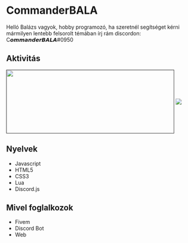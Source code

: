 # CommanderBALA

Helló Balázs vagyok, hobby programozó, ha szeretnél segítséget kérni mármilyen lentebb felsorolt témában írj rám discordon: C𝙤𝙢𝙢𝙖𝙣𝙙𝙚𝙧𝘽𝘼𝙇𝘼#0950


## Aktivitás

<a style="text-decoration: none;" href="">
  <img width=450 height=170 align="center" src="https://github-readme-stats.vercel.app/api?username=CommanderBALA&theme=monokai&show_icons=true&bg_color=0D1117&hide_border=true&locale=hu" />
</a>
<a href="">
  <img align="center" src="https://github-readme-stats.vercel.app/api/top-langs/?username=CommanderBALA&theme=monokai&layout=compact&bg_color=0D1117&hide_border=true&locale=hu" />
</a>

## Nyelvek

<ul>
  <li>Javascript</li>  
  <li>HTML5</li>  
  <li>CSS3</li>  
  <li>Lua</li>  
  <li>Discord.js</li>  
</ul>

## Mivel foglalkozok

<ul>
  <li>Fivem</li>  
  <li>Discord Bot</li>  
  <li>Web</li>  
</ul>

<!--
**CommanderBALA/CommanderBALA** is a ✨ _special_ ✨ repository because its `README.md` (this file) appears on your GitHub profile.
### Hi there 👋
Here are some ideas to get you started:

- 🔭 I’m currently working on ...
- 🌱 I’m currently learning ...
- 👯 I’m looking to collaborate on ...
- 🤔 I’m looking for help with ...
- 💬 Ask me about ...
- 📫 How to reach me: ...
- 😄 Pronouns: ...
- ⚡ Fun fact: ...
-->
